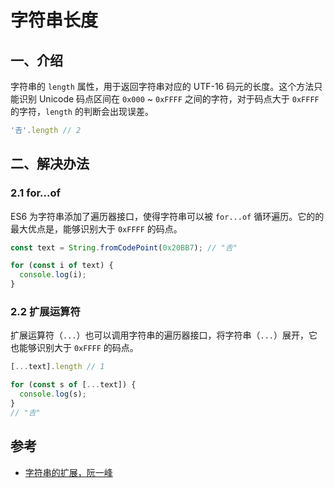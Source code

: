 # 字符串长度

## 一、介绍

字符串的 `length` 属性，用于返回字符串对应的 UTF-16 码元的长度。这个方法只能识别 Unicode 码点区间在 `0x000` ~ `0xFFFF` 之间的字符，对于码点大于 `0xFFFF` 的字符，`length` 的判断会出现误差。

```javascript
'𠮷'.length // 2
```

## 二、解决办法

### 2.1 for...of

ES6 为字符串添加了遍历器接口，使得字符串可以被 `for...of` 循环遍历。它的的最大优点是，能够识别大于 `0xFFFF` 的码点。

```javascript
const text = String.fromCodePoint(0x20BB7); // "𠮷"

for (const i of text) {
  console.log(i);
}
```

### 2.2 扩展运算符

扩展运算符（`...`）也可以调用字符串的遍历器接口，将字符串（`...`）展开，它也能够识别大于 `0xFFFF` 的码点。

```javascript
[...text].length // 1

for (const s of [...text]) {
  console.log(s); 
}
// "𠮷"
```

## 参考

- [字符串的扩展，阮一峰](https://es6.ruanyifeng.com/#docs/string)
